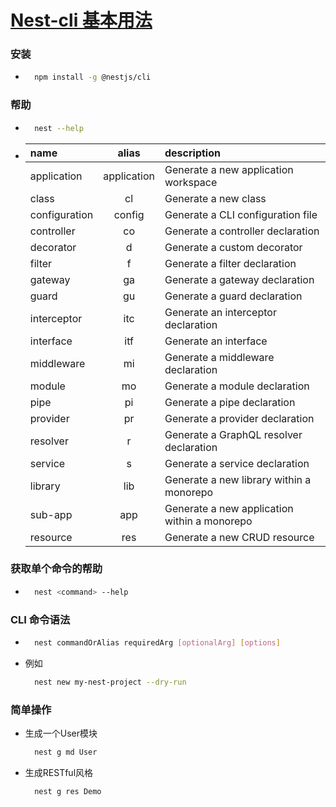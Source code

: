 # [Nest-cli 基本用法](https://docs.nestjs.cn/9/cli?id=%e6%a6%82%e8%bf%b0)

### 安装
  - ```sh
      npm install -g @nestjs/cli
    ```

### 帮助
  - ```sh
      nest --help
    ```
  - | name          | alias       | description                                  | 
    | :------------ | :---------: | :------------------------------------------- |
    | application   | application | Generate a new application workspace         |
    | class         | cl          | Generate a new class                         |
    | configuration | config      | Generate a CLI configuration file            |
    | controller    | co          | Generate a controller declaration            |
    | decorator     | d           | Generate a custom decorator                  |
    | filter        | f           | Generate a filter declaration                |
    | gateway       | ga          | Generate a gateway declaration               |
    | guard         | gu          | Generate a guard declaration                 |
    | interceptor   | itc         | Generate an interceptor declaration          |
    | interface     | itf         | Generate an interface                        |
    | middleware    | mi          | Generate a middleware declaration            |
    | module        | mo          | Generate a module declaration                |
    | pipe          | pi          | Generate a pipe declaration                  |
    | provider      | pr          | Generate a provider declaration              |
    | resolver      | r           | Generate a GraphQL resolver declaration      |
    | service       | s           | Generate a service declaration               |
    | library       | lib         | Generate a new library within a monorepo     |
    | sub-app       | app         | Generate a new application within a monorepo |
    | resource      | res         | Generate a new CRUD resource                 |

### 获取单个命令的帮助
  - ```sh
      nest <command> --help
    ```

### CLI 命令语法
  - ```sh
      nest commandOrAlias requiredArg [optionalArg] [options]
    ```
  - 例如
    ```sh
      nest new my-nest-project --dry-run
    ```

### 简单操作
  - 生成一个User模块
    ```sh
      nest g md User
    ```
  - 生成RESTful风格
    ```sh
      nest g res Demo
    ```

